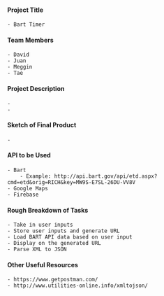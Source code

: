 #### Project Title
	- Bart Timer

#### Team Members
	- David
	- Juan
	- Meggin
	- Tae

#### Project Description
	- 
	-  

#### Sketch of Final Product 
	- 

#### API to be Used 
	- Bart
		- Example: http://api.bart.gov/api/etd.aspx?cmd=etd&orig=RICH&key=MW9S-E7SL-26DU-VV8V
	- Google Maps
	- Firebase

####  Rough Breakdown of Tasks
	- Take in user inputs
	- Store user inputs and generate URL
	- Load BART API data based on user input 
	- Display on the generated URL
	- Parse XML to JSON

#### Other Useful Resources
	- https://www.getpostman.com/
	- http://www.utilities-online.info/xmltojson/
